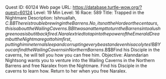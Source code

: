 Quest ID: 60124
Web page URL: https://database.turtle-wow.org/?quest=60124
Level: 19
Min Level: 16
Race: 589
Title: Trapped in the Nightmare
Description: Ishnuallah, $C.$B$BThere is trouble brewing in the Barrens. No, its not the Horde or the centaurs, this is about the Wailing Caverns.$B$BIt was an attempt to turn the Barrens into a lush green oasis but it backfired. Naralex tried to tap into the power of the Emerald Dream but the Nightmare got to him first, putting him in eternal sleep and corrupting every beast and even his acolytes!$B$BYou can find the Wailing Caverns in Northern Barrens.$B$BFind his Disciple in the caverns, he will tell you how you can free him.
Objective: Alanndarian Nightsong wants you to venture into the Wailing Caverns in the Northern Barrens and free Naralex from the Nightmare. Find his Disciple in the caverns to learn how. Return to her when you free Naralex.
